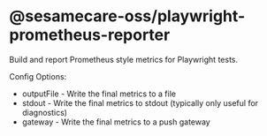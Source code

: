 # @sesamecare-oss/playwright-prometheus-reporter

Build and report Prometheus style metrics for Playwright tests.

Config Options:

- outputFile - Write the final metrics to a file
- stdout - Write the final metrics to stdout (typically only useful for diagnostics)
- gateway - Write the final metrics to a push gateway
